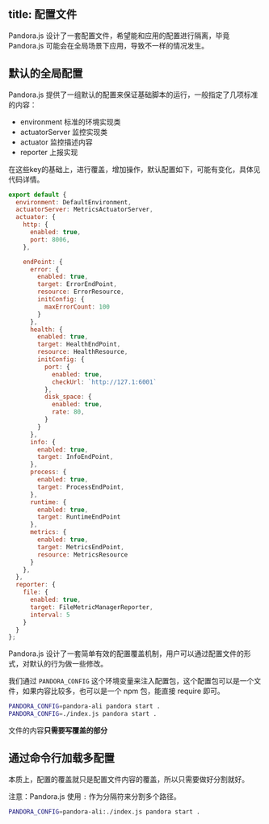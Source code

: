 title: 配置文件
---

Pandora.js 设计了一套配置文件，希望能和应用的配置进行隔离，毕竟 Pandora.js 可能会在全局场景下应用，导致不一样的情况发生。


## 默认的全局配置

Pandora.js 提供了一组默认的配置来保证基础脚本的运行，一般指定了几项标准的内容：

- environment 标准的环境实现类
- actuatorServer 监控实现类
- actuator 监控描述内容
- reporter 上报实现

在这些key的基础上，进行覆盖，增加操作，默认配置如下，可能有变化，具体见代码详情。

```javascript
export default {
  environment: DefaultEnvironment,
  actuatorServer: MetricsActuatorServer,
  actuator: {
    http: {
      enabled: true,
      port: 8006,
    },

    endPoint: {
      error: {
        enabled: true,
        target: ErrorEndPoint,
        resource: ErrorResource,
        initConfig: {
          maxErrorCount: 100
        }
      },
      health: {
        enabled: true,
        target: HealthEndPoint,
        resource: HealthResource,
        initConfig: {
          port: {
            enabled: true,
            checkUrl: `http://127.1:6001`
          },
          disk_space: {
            enabled: true,
            rate: 80,
          }
        }
      },
      info: {
        enabled: true,
        target: InfoEndPoint,
      },
      process: {
        enabled: true,
        target: ProcessEndPoint,
      },
      runtime: {
        enabled: true,
        target: RuntimeEndPoint
      },
      metrics: {
        enabled: true,
        target: MetricsEndPoint,
        resource: MetricsResource
      }
    },
  },
  reporter: {
    file: {
      enabled: true,
      target: FileMetricManagerReporter,
      interval: 5
    }
  }
};

```

Pandora.js 设计了一套简单有效的配置覆盖机制，用户可以通过配置文件的形式，对默认的行为做一些修改。

我们通过 `PANDORA_CONFIG` 这个环境变量来注入配置包，这个配置包可以是一个文件，如果内容比较多，也可以是一个 npm 包，能直接 require 即可。


```sh
PANDORA_CONFIG=pandora-ali pandora start .
PANDORA_CONFIG=./index.js pandora start .
```

文件的内容**只需要写覆盖的部分**

## 通过命令行加载多配置

本质上，配置的覆盖就只是配置文件内容的覆盖，所以只需要做好分割就好。

注意：Pandora.js 使用 `:` 作为分隔符来分割多个路径。

```sh
PANDORA_CONFIG=pandora-ali:./index.js pandora start .
```
